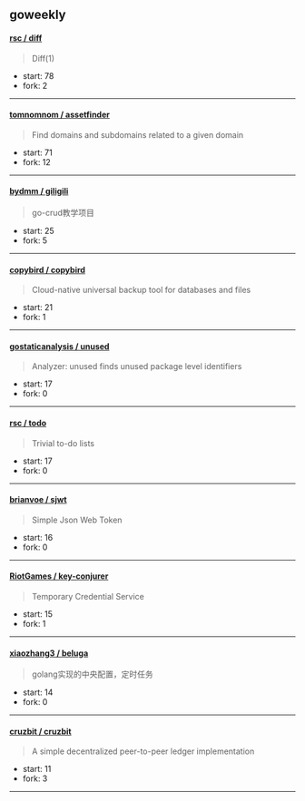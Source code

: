## goweekly

#### [rsc / diff](https://github.com/rsc/diff)

> Diff(1)

+ start: 78
+ fork: 2

----


#### [tomnomnom / assetfinder](https://github.com/tomnomnom/assetfinder)

> Find domains and subdomains related to a given domain

+ start: 71
+ fork: 12

----


#### [bydmm / giligili](https://github.com/bydmm/giligili)

> go-crud教学项目

+ start: 25
+ fork: 5

----


#### [copybird / copybird](https://github.com/copybird/copybird)

> Cloud-native universal backup tool for databases and files

+ start: 21
+ fork: 1

----


#### [gostaticanalysis / unused](https://github.com/gostaticanalysis/unused)

> Analyzer: unused finds unused package level identifiers

+ start: 17
+ fork: 0

----


#### [rsc / todo](https://github.com/rsc/todo)

> Trivial to-do lists

+ start: 17
+ fork: 0

----


#### [brianvoe / sjwt](https://github.com/brianvoe/sjwt)

> Simple Json Web Token

+ start: 16
+ fork: 0

----


#### [RiotGames / key-conjurer](https://github.com/RiotGames/key-conjurer)

> Temporary Credential Service

+ start: 15
+ fork: 1

----


#### [xiaozhang3 / beluga](https://github.com/xiaozhang3/beluga)

> golang实现的中央配置，定时任务

+ start: 14
+ fork: 0

----


#### [cruzbit / cruzbit](https://github.com/cruzbit/cruzbit)

> A simple decentralized peer-to-peer ledger implementation

+ start: 11
+ fork: 3

----


